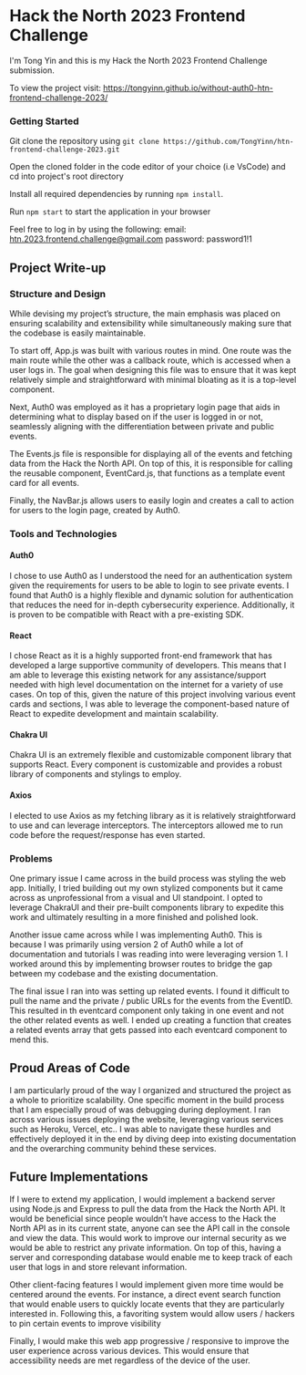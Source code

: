 # Hack the North 2023 Frontend Challenge

I'm Tong Yin and this is my Hack the North 2023 Frontend Challenge submission.

To view the project visit: https://tongyinn.github.io/without-auth0-htn-frontend-challenge-2023/

### Getting Started

Git clone the repository using `git clone https://github.com/TongYinn/htn-frontend-challenge-2023.git`

Open the cloned folder in the code editor of your choice (i.e VsCode) and cd into project's root directory

Install all required dependencies by running `npm install`.

Run `npm start` to start the application in your browser

Feel free to log in by using the following:
email: htn.2023.frontend.challenge@gmail.com
password: password1!1

## Project Write-up

### Structure and Design

While devising my project’s structure, the main emphasis was placed on ensuring scalability and extensibility while simultaneously making sure that the codebase is easily maintainable.

To start off, App.js was built with various routes in mind. One route was the main route while the other was a callback route, which is accessed when a user logs in. The goal when designing this file was to ensure that it was kept relatively simple and straightforward with minimal bloating as it is a top-level component.

Next, Auth0 was employed as it has a proprietary login page that aids in determining what to display based on if the user is logged in or not, seamlessly aligning with the differentiation between private and public events.

The Events.js file is responsible for displaying all of the events and fetching data from the Hack the North API. On top of this, it is responsible for calling the reusable component, EventCard.js, that functions as a template event card for all events.

Finally, the NavBar.js allows users to easily login and creates a call to action for users to the login page, created by Auth0.

### Tools and Technologies

#### Auth0

I chose to use Auth0 as I understood the need for an authentication system given the requirements for users to be able to login to see private events. I found that Auth0 is a highly flexible and dynamic solution for authentication that reduces the need for in-depth cybersecurity experience. Additionally, it is proven to be compatible with React with a pre-existing SDK.

#### React

I chose React as it is a highly supported front-end framework that has developed a large supportive community of developers. This means that I am able to leverage this existing network for any assistance/support needed with high level documentation on the internet for a variety of use cases. On top of this, given the nature of this project involving various event cards and sections, I was able to leverage the component-based nature of React to expedite development and maintain scalability.

#### Chakra UI

Chakra UI is an extremely flexible and customizable component library that supports React. Every component is customizable and provides a robust library of components and stylings to employ.

#### Axios

I elected to use Axios as my fetching library as it is relatively straightforward to use and can leverage interceptors. The interceptors allowed me to run code before the request/response has even started.

### Problems

One primary issue I came across in the build process was styling the web app. Initially, I tried building out my own stylized components but it came across as unprofessional from a visual and UI standpoint. I opted to leverage ChakraUI and their pre-built components library to expedite this work and ultimately resulting in a more finished and polished look.

Another issue came across while I was implementing Auth0. This is because I was primarily using version 2 of Auth0 while a lot of documentation and tutorials I was reading into were leveraging version 1. I worked around this by implementing browser routes to bridge the gap between my codebase and the existing documentation.

The final issue I ran into was setting up related events. I found it difficult to pull the name and the private / public URLs for the events from the EventID. This resulted in th eventcard component only taking in one event and not the other related events as well. I ended up creating a function that creates a related events array that gets passed into each eventcard component to mend this.

## Proud Areas of Code

I am particularly proud of the way I organized and structured the project as a whole to prioritize scalability. One specific moment in the build process that I am especially proud of was debugging during deployment. I ran across various issues deploying the website, leveraging various services such as Heroku, Vercel, etc.. I was able to navigate these hurdles and effectively deployed it in the end by diving deep into existing documentation and the overarching community behind these services.

## Future Implementations

If I were to extend my application, I would implement a backend server using Node.js and Express to pull the data from the Hack the North API. It would be beneficial since people wouldn’t have access to the Hack the North API as in its current state, anyone can see the API call in the console and view the data. This would work to improve our internal security as we would be able to restrict any private information. On top of this, having a server and corresponding database would enable me to keep track of each user that logs in and store relevant information. 

Other client-facing features I would implement given more time would be centered around the events. For instance, a direct event search function that would enable users to quickly locate events that they are particularly interested in. Following this, a favoriting system would allow users / hackers to pin certain events to improve visibility

Finally, I would make this web app progressive / responsive to improve the user experience across various devices. This would ensure that accessibility needs are met regardless of the device of the user.
